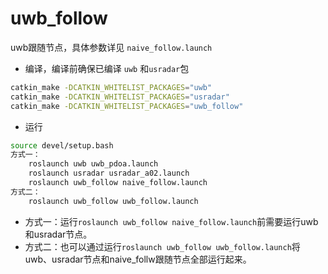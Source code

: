 # uwb_follow
uwb跟随节点，具体参数详见 `naive_follow.launch`

- 编译，编译前确保已编译 `uwb` 和`usradar`包
```bash
catkin_make -DCATKIN_WHITELIST_PACKAGES="uwb"
catkin_make -DCATKIN_WHITELIST_PACKAGES="usradar"
catkin_make -DCATKIN_WHITELIST_PACKAGES="uwb_follow"
```
- 运行
```bash
source devel/setup.bash
方式一：
    roslaunch uwb uwb_pdoa.launch
    roslaunch usradar usradar_a02.launch
    roslaunch uwb_follow naive_follow.launch
方式二：
    roslaunch uwb_follow uwb_follow.launch
```
- 方式一：运行`roslaunch uwb_follow naive_follow.launch`前需要运行uwb和usradar节点。
- 方式二：也可以通过运行`roslaunch uwb_follow uwb_follow.launch`将uwb、usradar节点和naive_follw跟随节点全部运行起来。